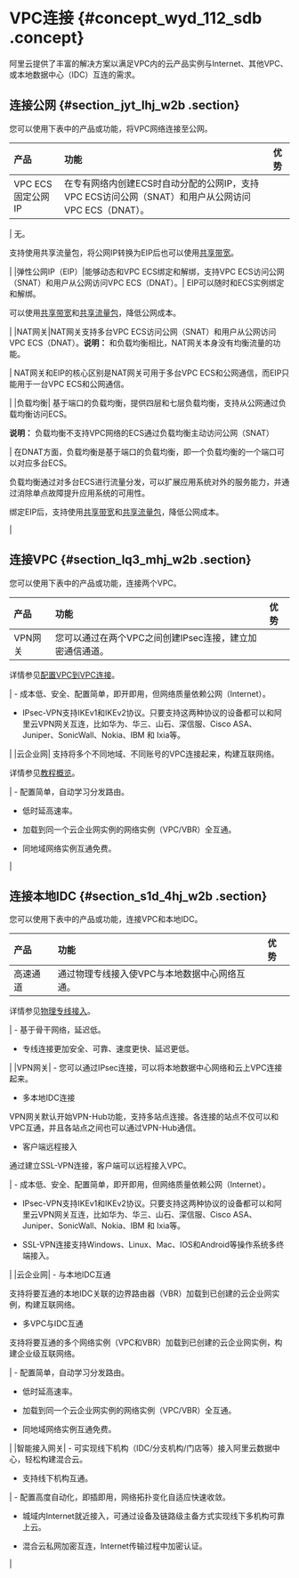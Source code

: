 # VPC连接 {#concept_wyd_112_sdb .concept}

阿里云提供了丰富的解决方案以满足VPC内的云产品实例与Internet、其他VPC、或本地数据中心（IDC）互连的需求。

## 连接公网 {#section_jyt_lhj_w2b .section}

您可以使用下表中的产品或功能，将VPC网络连接至公网。

|产品|功能|优势|
|:-|:-|:-|
|VPC ECS固定公网IP| 在专有网络内创建ECS时自动分配的公网IP，支持VPC ECS访问公网（SNAT）和用户从公网访问VPC ECS（DNAT）。

 | 无。

 支持使用共享流量包，将公网IP转换为EIP后也可以使用[共享带宽](https://www.aliyun.com/product/cbwp)。

 |
|弹性公网IP（EIP）|能够动态和VPC ECS绑定和解绑，支持VPC ECS访问公网（SNAT）和用户从公网访问VPC ECS（DNAT）。| EIP可以随时和ECS实例绑定和解绑。

 可以使用[共享带宽](https://www.aliyun.com/product/cbwp)和[共享流量包](https://www.aliyun.com/product/flowbag)，降低公网成本。

 |
|NAT网关|NAT网关支持多台VPC ECS访问公网（SNAT）和用户从公网访问VPC ECS（DNAT）。**说明：** 和负载均衡相比，NAT网关本身没有均衡流量的功能。

| NAT网关和EIP的核心区别是NAT网关可用于多台VPC ECS和公网通信，而EIP只能用于一台VPC ECS和公网通信。

 |
|负载均衡| 基于端口的负载均衡，提供四层和七层负载均衡，支持从公网通过负载均衡访问ECS。

 **说明：** 负载均衡不支持VPC网络的ECS通过负载均衡主动访问公网（SNAT）

 | 在DNAT方面，负载均衡是基于端口的负载均衡，即一个负载均衡的一个端口可以对应多台ECS。

 负载均衡通过对多台ECS进行流量分发，可以扩展应用系统对外的服务能力，并通过消除单点故障提升应用系统的可用性。

 绑定EIP后，支持使用[共享带宽](https://www.aliyun.com/product/cbwp)和[共享流量包](https://www.aliyun.com/product/flowbag)，降低公网成本。

 |

## 连接VPC {#section_lq3_mhj_w2b .section}

您可以使用下表中的产品或功能，连接两个VPC。

|产品|功能|优势|
|:-|:-|:-|
|VPN网关| 您可以通过在两个VPC之间创建IPsec连接，建立加密通信通道。

 详情参见[配置VPC到VPC连接](../intl.zh-CN/IPsec-VPN入门/配置VPC到VPC连接.md#)。

 | -   成本低、安全、配置简单，即开即用，但网络质量依赖公网（Internet）。

-   IPsec-VPN支持IKEv1和IKEv2协议。只要支持这两种协议的设备都可以和阿里云VPN网关互连，比如华为、华三、山石、深信服、Cisco ASA、Juniper、SonicWall、Nokia、IBM 和 Ixia等。


 |
|云企业网| 支持将多个不同地域、不同账号的VPC连接起来，构建互联网络。

 详情参见[教程概览](../intl.zh-CN/快速入门/教程概览.md#)。

 | -   配置简单，自动学习分发路由。

-   低时延高速率。

-   加载到同一个云企业网实例的网络实例（VPC/VBR）全互通。

-   同地域网络实例互通免费。


 |

## 连接本地IDC {#section_s1d_4hj_w2b .section}

您可以使用下表中的产品或功能，连接VPC和本地IDC。

|产品|功能|优势|
|:-|:-|:-|
|高速通道| 通过物理专线接入使VPC与本地数据中心网络互通。

 详情参见[物理专线接入](../intl.zh-CN/快速入门（新版）/物理专线接入.md#)。

 | -   基于骨干网络，延迟低。

-   专线连接更加安全、可靠、速度更快、延迟更低。


 |
|VPN网关| -   您可以通过IPsec连接，可以将本地数据中心网络和云上VPC连接起来。

-   多本地IDC连接

VPN网关默认开始VPN-Hub功能，支持多站点连接。各连接的站点不仅可以和VPC互通，并且各站点之间也可以通过VPN-Hub通信。

-   客户端远程接入

通过建立SSL-VPN连接，客户端可以远程接入VPC。


 | -   成本低、安全、配置简单，即开即用，但网络质量依赖公网（Internet）。

-   IPsec-VPN支持IKEv1和IKEv2协议。只要支持这两种协议的设备都可以和阿里云VPN网关互连，比如华为、华三、山石、深信服、Cisco ASA、Juniper、SonicWall、Nokia、IBM 和 Ixia等。

-   SSL-VPN连接支持Windows、Linux、Mac、IOS和Android等操作系统多终端接入。


 |
|云企业网| -   与本地IDC互通

支持将要互通的本地IDC关联的边界路由器（VBR）加载到已创建的云企业网实例，构建互联网络。

-   多VPC与IDC互通

支持将要互通的多个网络实例（VPC和VBR）加载到已创建的云企业网实例，构建企业级互联网络。


 | -   配置简单，自动学习分发路由。

-   低时延高速率。

-   加载到同一个云企业网实例的网络实例（VPC/VBR）全互通。

-   同地域网络实例互通免费。


 |
|智能接入网关| -   可实现线下机构（IDC/分支机构/门店等）接入阿里云数据中心，轻松构建混合云。

-   支持线下机构互通。


 | -   配置高度自动化，即插即用，网络拓扑变化自适应快速收敛。

-   城域内Internet就近接入，可通过设备及链路级主备方式实现线下多机构可靠上云。

-   混合云私网加密互连，Internet传输过程中加密认证。


 |


